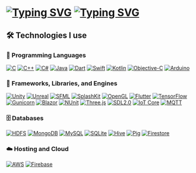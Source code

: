 
<h1>
 <a href="https://git.io/typing-svg"><img src="https://readme-typing-svg.demolab.com?font=Kalnia+Glaze&weight=600&size=80&pause=1000&color=76F795&center=true&vCenter=true&repeat=false&width=900&height=150&lines=__Hello+World+__" alt="Typing SVG" /></a>
 <a href="https://git.io/typing-svg"><img src="https://readme-typing-svg.demolab.com?font=Roboto&weight=200&size=25&pause=1000&color=BDF778&background=FFFFFF0B&center=true&vCenter=true&width=900&height=100&lines=Computer+Science+%40+Swinburne;+IOT+developer+%7C+App+Developer+%7C+Game+Dev+Enthusiast" alt="Typing SVG" /></a>
</h1>

<h2>🛠️ Technologies I use</h2>

  <h3>🌈 Programming Languages</h3>
<p>
  <a href="#"><img alt="C" src="https://img.shields.io/badge/C-FF5733.svg?logo=c&logoColor=white"></a>
  <a href="#"><img alt="C++" src="https://img.shields.io/badge/C++-FF8D1A.svg?logo=cplusplus&logoColor=white"></a>
  <a href="#"><img alt="C#" src="https://img.shields.io/badge/C%23-FFC300.svg?logo=csharp&logoColor=white"></a>
  <a href="#"><img alt="Java" src="https://img.shields.io/badge/Java-DAF7A6.svg?logo=java&logoColor=white"></a>
  <a href="#"><img alt="Dart" src="https://img.shields.io/badge/Dart-74D66A.svg?logo=dart&logoColor=white"></a>
  <a href="#"><img alt="Swift" src="https://img.shields.io/badge/Swift-28A745.svg?logo=swift&logoColor=white"></a>
  <a href="#"><img alt="Kotlin" src="https://img.shields.io/badge/Kotlin-85C1E9.svg?logo=kotlin&logoColor=white"></a>
  <a href="#"><img alt="Objective-C" src="https://img.shields.io/badge/Objective%20C-2874A6.svg?logo=objc&logoColor=white"></a>
  <a href="#"><img alt="Arduino" src="https://img.shields.io/badge/Arduino-6C3483.svg?logo=arduino&logoColor=white"></a>
</p>

<h3>🚀 Frameworks, Libraries, and Engines</h3>
<p>
  <a href="#"><img alt="Unity" src="https://img.shields.io/badge/Unity-282828.svg?logo=unity&logoColor=white"></a>
  <a href="#"><img alt="Unreal" src="https://img.shields.io/badge/Unreal%20Engine-313131.svg?logo=unreal-engine&logoColor=white"></a>
  <a href="#"><img alt="SFML" src="https://img.shields.io/badge/SFML-8CC84B.svg?logo=sfml&logoColor=white"></a>
  <a href="#"><img alt="SplashKit" src="https://img.shields.io/badge/SplashKit-0072B2.svg?logo=splashkit&logoColor=white"></a>
  <a href="#"><img alt="OpenGL" src="https://img.shields.io/badge/OpenGL-5586A4.svg?logo=opengl&logoColor=white"></a>
  <a href="#"><img alt="Flutter" src="https://img.shields.io/badge/Flutter-02569B.svg?logo=flutter&logoColor=white"></a>
  <a href="#"><img alt="TensorFlow" src="https://img.shields.io/badge/TensorFlow-FF6F00.svg?logo=tensorflow&logoColor=white"></a>
  <a href="#"><img alt="Gunicorn" src="https://img.shields.io/badge/Gunicorn-499848.svg?logo=gunicorn&logoColor=white"></a>
  <a href="#"><img alt="Blazor" src="https://img.shields.io/badge/Blazor-512BD4.svg?logo=blazor&logoColor=white"></a>
  <a href="#"><img alt="NUnit" src="https://img.shields.io/badge/NUnit-7CFC00.svg?logo=nunit&logoColor=white"></a>
  <a href="#"><img alt="Three.js" src="https://img.shields.io/badge/Three.js-000000.svg?logo=three.js&logoColor=white"></a>
  <a href="#"><img alt="SDL2.0" src="https://img.shields.io/badge/SDL2.0-008080.svg?logo=cpp&logoColor=white"></a>
  <a href="#"><img alt="IoT Core" src="https://img.shields.io/badge/IoT%20Core-FF4500.svg?logo=iot&logoColor=white"></a>
  <a href="#"><img alt="MQTT" src="https://img.shields.io/badge/MQTT-00008B.svg?logo=mqtt&logoColor=white"></a>
</p>

<h3>🗄️ Databases</h3>
<p>
  <a href="#"><img alt="HDFS" src="https://img.shields.io/badge/HDFS-FF7F50.svg?logo=hadoop&logoColor=white"></a>
  <a href="#"><img alt="MongoDB" src="https://img.shields.io/badge/MongoDB-4ea94b.svg?logo=mongodb&logoColor=white"></a>
  <a href="#"><img alt="MySQL" src="https://img.shields.io/badge/MySQL-00f.svg?logo=mysql&logoColor=white"></a>
  <a href="#"><img alt="SQLite" src="https://img.shields.io/badge/SQLite-07405e.svg?logo=sqlite&logoColor=white"></a>
  <a href="#"><img alt="Hive" src="https://img.shields.io/badge/Hive-FFBF00.svg?logo=hive&logoColor=white"></a>
  <a href="#"><img alt="Pig" src="https://img.shields.io/badge/Pig-FFC0CB.svg?logo=pig&logoColor=white"></a>
  <a href="#"><img alt="Firestore" src="https://img.shields.io/badge/Firestore-FFA726.svg?logo=firebase&logoColor=white"></a>
</p>

<h3>☁️ Hosting and Cloud</h3>
<p>
  <a href="#"><img alt="AWS" src="https://img.shields.io/badge/AWS-232F3E.svg?logo=amazon-aws&logoColor=white"></a>
  <a href="#"><img alt="Firebase" src="https://img.shields.io/badge/Firebase-FFCA28.svg?logo=firebase&logoColor=white"></a>
</p>


